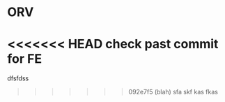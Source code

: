 # ORV

<<<<<<< HEAD
check past commit for FE
=======

dfsfdss

> > > > > > > 092e7f5 (blah)
> > > > > > > sfa skf kas fkas

